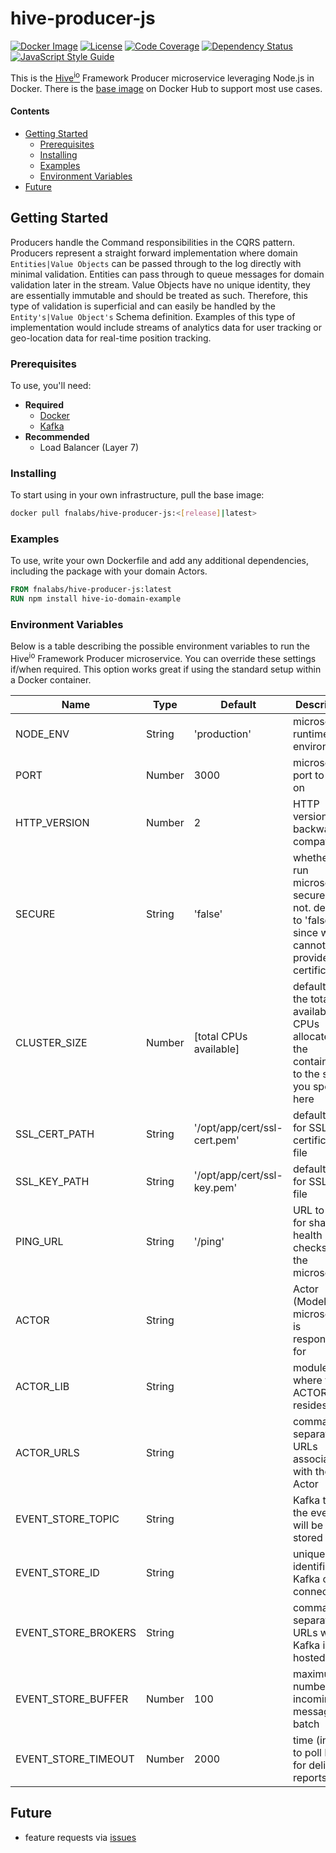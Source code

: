 # hive-producer-js

[![Docker Image][docker-image]][docker-url]
[![License][license-image]][license-url]
[![Code Coverage][codecov-image]][codecov-url]
[![Dependency Status][depstat-image]][depstat-url]
[![JavaScript Style Guide][style-image]][style-url]

This is the [Hive<sup>io</sup>](https://hiveframework.io/) Framework Producer microservice leveraging Node.js in Docker. There is the [base image](https://hub.docker.com/r/fnalabs/hive-producer-js/) on Docker Hub to support most use cases.

#### Contents

- [Getting Started](#getting-started)
  - [Prerequisites](#prerequisites)
  - [Installing](#installing)
  - [Examples](#examples)
  - [Environment Variables](#environment-variables)
- [Future](#future)

## Getting Started

Producers handle the Command responsibilities in the CQRS pattern. Producers represent a straight forward implementation where domain `Entities|Value Objects` can be passed through to the log directly with minimal validation. Entities can pass through to queue messages for domain validation later in the stream. Value Objects have no unique identity, they are essentially immutable and should be treated as such. Therefore, this type of validation is superficial and can easily be handled by the `Entity's|Value Object's` Schema definition. Examples of this type of implementation would include streams of analytics data for user tracking or geo-location data for real-time position tracking.

### Prerequisites

To use, you'll need:

- **Required**
  - [Docker](https://www.docker.com/)
  - [Kafka](https://kafka.apache.org/)
- **Recommended**
  - Load Balancer (Layer 7)

### Installing

To start using in your own infrastructure, pull the base image:

```sh
docker pull fnalabs/hive-producer-js:<[release]|latest>
```

### Examples

To use, write your own Dockerfile and add any additional dependencies, including the package with your domain Actors.

```dockerfile
FROM fnalabs/hive-producer-js:latest
RUN npm install hive-io-domain-example
```

### Environment Variables

Below is a table describing the possible environment variables to run the Hive<sup>io</sup> Framework Producer microservice. You can override these settings if/when required. This option works great if using the standard setup within a Docker container.

Name                 | Type    | Default                       | Description
-------------------- | ------- | ----------------------------- | -------------------------------------------------------
NODE_ENV             | String  | 'production'                  | microservice runtime environment
PORT                 | Number  | 3000                          | microservice port to listen on
HTTP_VERSION         | Number  | 2                             | HTTP version for backward compatibility
SECURE               | String  | 'false'                       | whether to run microservice secure or not. defaults to 'false' since we cannot provide certifications
CLUSTER_SIZE         | Number  | [total CPUs available]        | defaults to the total available CPUs allocated to the container or to the size you specify here
SSL_CERT_PATH        | String  | '/opt/app/cert/ssl-cert.pem'  | default path for SSL certificate file
SSL_KEY_PATH         | String  | '/opt/app/cert/ssl-key.pem'   | default path for SSL key file
PING_URL             | String  | '/ping'                       | URL to use for shallow health checks for the microservice
ACTOR                | String  |                               | Actor (Model) the microservice is responsible for
ACTOR_LIB            | String  |                               | module where the ACTOR resides
ACTOR_URLS           | String  |                               | comma-separated URLs associated with the Actor
EVENT_STORE_TOPIC    | String  |                               | Kafka topic the events will be stored under
EVENT_STORE_ID       | String  |                               | unique identifier for Kafka client connection
EVENT_STORE_BROKERS  | String  |                               | comma separated URLs where Kafka is hosted
EVENT_STORE_BUFFER   | Number  | 100                           | maximum number of incoming messages to batch
EVENT_STORE_TIMEOUT  | Number  | 2000                          | time (in `ms`) to poll Kafka for delivery reports

## Future

- feature requests via [issues](https://github.com/fnalabs/hive-producer-js/issues)

[docker-image]: https://images.microbadger.com/badges/version/fnalabs/hive-producer-js.svg
[docker-url]: https://hub.docker.com/r/fnalabs/hive-producer-js/

[license-image]: https://img.shields.io/badge/License-Apache%202.0-blue.svg
[license-url]: https://github.com/fnalabs/hive-producer-js/blob/master/LICENSE

[codecov-image]: https://img.shields.io/codecov/c/github/fnalabs/hive-producer-js.svg
[codecov-url]: https://codecov.io/gh/fnalabs/hive-producer-js

[depstat-image]: https://img.shields.io/david/fnalabs/hive-producer-js.svg
[depstat-url]: https://david-dm.org/fnalabs/hive-producer-js

[style-image]: https://img.shields.io/badge/code_style-standard-brightgreen.svg
[style-url]: https://standardjs.com
